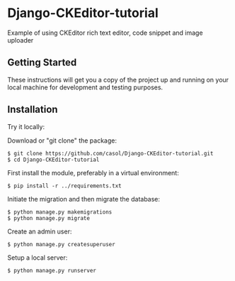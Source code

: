 # Django-CKEditor-tutorial
Example of using CKEditor rich text editor, code snippet and image uploader

## Getting Started

These instructions will get you a copy of the project up and running on your local machine for development and testing purposes.

## Installation

Try it locally:

Download or "git clone" the package:
```
$ git clone https://github.com/casol/Django-CKEditor-tutorial.git
$ cd Django-CKEditor-tutorial
```
First install the module, preferably in a virtual environment:
```
$ pip install -r ../requirements.txt
```
Initiate the migration and then migrate the database:
```
$ python manage.py makemigrations
$ python manage.py migrate
```
Create an admin user:
```
$ python manage.py createsuperuser
```
Setup a local server:
```
$ python manage.py runserver
```
